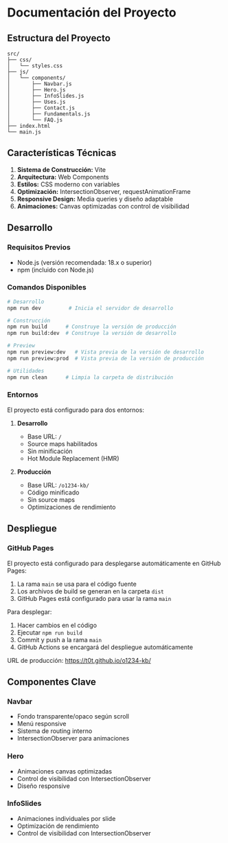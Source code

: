# Documentación del Proyecto

## Estructura del Proyecto
```
src/
├── css/
│   └── styles.css
├── js/
│   └── components/
│       ├── Navbar.js
│       ├── Hero.js
│       ├── InfoSlides.js
│       ├── Uses.js
│       ├── Contact.js
│       ├── Fundamentals.js
│       └── FAQ.js
├── index.html
└── main.js
```

## Características Técnicas
1. **Sistema de Construcción:** Vite
2. **Arquitectura:** Web Components
3. **Estilos:** CSS moderno con variables
4. **Optimización:** IntersectionObserver, requestAnimationFrame
5. **Responsive Design:** Media queries y diseño adaptable
6. **Animaciones:** Canvas optimizadas con control de visibilidad

## Desarrollo

### Requisitos Previos
- Node.js (versión recomendada: 18.x o superior)
- npm (incluido con Node.js)

### Comandos Disponibles
```bash
# Desarrollo
npm run dev         # Inicia el servidor de desarrollo

# Construcción
npm run build      # Construye la versión de producción
npm run build:dev  # Construye la versión de desarrollo

# Preview
npm run preview:dev   # Vista previa de la versión de desarrollo
npm run preview:prod  # Vista previa de la versión de producción

# Utilidades
npm run clean      # Limpia la carpeta de distribución
```

### Entornos
El proyecto está configurado para dos entornos:

1. **Desarrollo**
   - Base URL: `/`
   - Source maps habilitados
   - Sin minificación
   - Hot Module Replacement (HMR)

2. **Producción**
   - Base URL: `/o1234-kb/`
   - Código minificado
   - Sin source maps
   - Optimizaciones de rendimiento

## Despliegue

### GitHub Pages
El proyecto está configurado para desplegarse automáticamente en GitHub Pages:

1. La rama `main` se usa para el código fuente
2. Los archivos de build se generan en la carpeta `dist`
3. GitHub Pages está configurado para usar la rama `main`

Para desplegar:
1. Hacer cambios en el código
2. Ejecutar `npm run build`
3. Commit y push a la rama `main`
4. GitHub Actions se encargará del despliegue automáticamente

URL de producción: https://t0t.github.io/o1234-kb/

## Componentes Clave

### Navbar
- Fondo transparente/opaco según scroll
- Menú responsive
- Sistema de routing interno
- IntersectionObserver para animaciones

### Hero
- Animaciones canvas optimizadas
- Control de visibilidad con IntersectionObserver
- Diseño responsive

### InfoSlides
- Animaciones individuales por slide
- Optimización de rendimiento
- Control de visibilidad con IntersectionObserver

